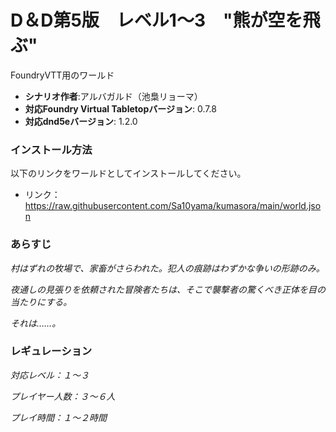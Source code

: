 # D＆D第5版　レベル1～3　"熊が空を飛ぶ"
FoundryVTT用のワールド

* **シナリオ作者**:アルバガルド（池梟リョーマ）
* **対応Foundry Virtual Tabletopバージョン**: 0.7.8
* **対応dnd5eバージョン**: 1.2.0

### インストール方法

以下のリンクをワールドとしてインストールしてください。

* リンク：https://raw.githubusercontent.com/Sa10yama/kumasora/main/world.json

### あらすじ
*村はずれの牧場で、家畜がさらわれた。犯人の痕跡はわずかな争いの形跡のみ。*

*夜通しの見張りを依頼された冒険者たちは、そこで襲撃者の驚くべき正体を目の当たりにする。*

*それは……。*

### レギュレーション
*対応レベル：１～３*

*プレイヤー人数：３～６人*

*プレイ時間：１～２時間*
